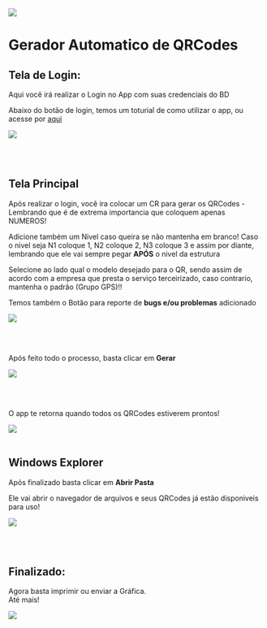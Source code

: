 <image src= 'https://github.com/foxtec198/GeradorDeQrCode/assets/64221923/d1eae951-8619-42e5-8b74-af8563d4802b'>
<br/>
<h1><b>Gerador Automatico de QRCodes</b></h1>

<h2> Tela de Login: </h2>
<p>Aqui você irá realizar o Login no App com suas credenciais do BD</p>
<p>Abaixo do botão de login, temos um toturial de como utilizar o app, ou acesse por <a href='https://www.youtube.com/watch?v=W6hMMplTn0Q'>aqui</a></p>
<img src='https://github.com/foxtec198/Desktop_GQR/assets/64221923/6afcac00-1086-4944-ae2a-49a8c8306409'>

<br></br>

<h2>Tela Principal</h2>
<p>Após realizar o login, você ira colocar um CR para gerar os QRCodes - Lembrando que é de extrema importancia que coloquem apenas NUMEROS!</p>
<p>Adicione também um Nivel caso queira se não mantenha em branco! Caso o nivel seja N1 coloque 1, N2 coloque 2, N3 coloque 3 e assim por diante, lembrando que ele vai sempre pegar <b>APÓS</b> o nivel da estrutura</p>
<p>Selecione ao lado qual o modelo desejado para o QR, sendo assim de acordo com a empresa que presta o serviço terceirizado, caso contrario, mantenha o padrão (Grupo GPS)!!</p>
<p>Temos também o Botão para reporte de <b>bugs e/ou problemas</b> adicionado</p>

<img src='https://github.com/foxtec198/Desktop_GQR/assets/64221923/72ba09de-8bf3-4e18-9dec-3172ee14f71d'>

<br></br>

<p>Após feito todo o processo, basta clicar em <b>Gerar</b></p>
<image src='https://github.com/foxtec198/Desktop_GQR/assets/64221923/9ef2b20d-66cc-4d0a-81b3-d7e7692cd0ef'>

<br></br>

<p>O app te retorna quando todos os QRCodes estiverem prontos!</p>
<image src='https://github.com/foxtec198/Desktop_GQR/assets/64221923/78250257-10ba-46c9-9f97-f31e000876f0'>
<br></br>

<h2>Windows Explorer</h2>
<p>Após finalizado basta clicar em <b>Abrir Pasta</b></p>
<p>Ele vai abrir o navegador de arquivos e seus QRCodes já estão disponiveis para uso!</p>
<image src = 'https://github.com/foxtec198/Desktop_GQR/assets/64221923/fdaa68bd-0b92-48dd-b384-042f98fd7468'>

<br></br>

<h2>Finalizado:</h2>
<p>Agora basta imprimir ou enviar a Gráfica. <br/> Até mais!</p>
<image src = 'https://github.com/foxtec198/Desktop_GQR/assets/64221923/b31c956b-2caf-4d16-aeaa-90042d7817bd'>


